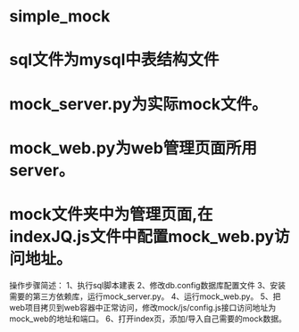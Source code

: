 # simple_mock
# sql文件为mysql中表结构文件
# mock_server.py为实际mock文件。
# mock_web.py为web管理页面所用server。
# mock文件夹中为管理页面,在indexJQ.js文件中配置mock_web.py访问地址。

操作步骤简述：
1、执行sql脚本建表
2、修改db.config数据库配置文件
3、安装需要的第三方依赖库，运行mock_server.py。
4、运行mock_web.py。
5、把web项目拷贝到web容器中正常访问，修改mock/js/config.js接口访问地址为mock_web的地址和端口。
6、打开index页，添加/导入自己需要的mock数据。

